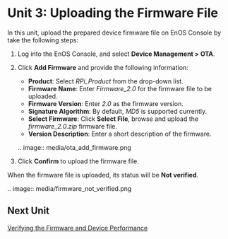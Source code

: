 # Unit 3: Uploading the Firmware File

In this unit, upload the prepared device firmware file on EnOS Console by take the following steps:

1. Log into the EnOS Console, and select **Device Management > OTA**.

2. Click **Add Firmware** and provide the following information:
   - **Product**: Select *RPi_Product* from the drop-down list.
   - **Firmware Name**: Enter *Firmware_2.0* for the firmware file to be uploaded.
   - **Firmware Version**: Enter *2.0* as the firmware version.
   - **Signature Algorithm**: By default, *MD5* is supported currently.
   - **Select Firmware**: Click **Select File**, browse and upload the *firmware_2.0.zip* firmware file.
   - **Version Description**: Enter a short description of the firmware.

   .. image:: media/ota_add_firmware.png

3. Click **Confirm** to upload the firmware file.

When the firmware file is uploaded, its status will be **Not verified**.

   .. image:: media/firmware_not_verified.png

## Next Unit

[Verifying the Firmware and Device Performance](verifying_firmware)

<!-- end -->

